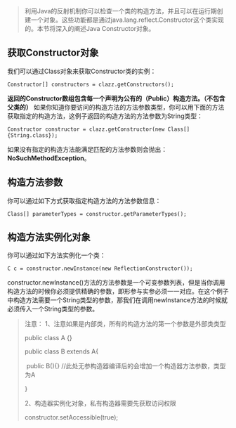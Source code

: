 > 利用Java的反射机制你可以检查一个类的构造方法，并且可以在运行期创建一个对象。这些功能都是通过java.lang.reflect.Constructor这个类实现的。本节将深入的阐述Java Constructor对象。

## 获取Constructor对象

我们可以通过Class对象来获取Constructor类的实例：

`Constructor[] constructors = clazz.getConstructors();`

**返回的Constructor数组包含每一个声明为公有的（Public）构造方法。（不包含父类的）**
如果你知道你要访问的构造方法的方法参数类型，你可以用下面的方法获取指定的构造方法，这例子返回的构造方法的方法参数为String类型：

`Constructor constructor = clazz.getConstructor(new Class[]{String.class});`

如果没有指定的构造方法能满足匹配的方法参数则会抛出：**NoSuchMethodException**。

## 构造方法参数

你可以通过如下方式获取指定构造方法的方法参数信息：

`Class[] parameterTypes = constructor.getParameterTypes();`

## 构造方法实例化对象

你可以通过如下方法实例化一个类：

`C c = constructor.newInstance(new ReflectionConstructor());`

constructor.newInstance()方法的方法参数是一个可变参数列表，但是当你调用构造方法的时候你必须提供精确的参数，即形参与实参必须一一对应。在这个例子中构造方法需要一个String类型的参数，那我们在调用newInstance方法的时候就必须传入一个String类型的参数。

> 注意：
> 1、注意如果是内部类，所有的构造方法的第一个参数是外部类类型
>
> public class A {}
>
> public class B extends A{
>
> ​	public B(){} //此处无参构造器编译后的会增加一个构造器方法参数，类型为A
>
> }
>
> 2、构造器实例化对象，私有构造器需要先获取访问权限
>
> constructor.setAccessible(true);

